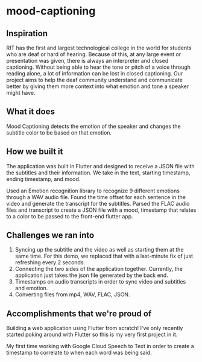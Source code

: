 # mood-captioning

## Inspiration
RIT has the first and largest technological college in the world for students who are deaf or hard of hearing. Because of this, at any large event or presentation was given, there is always an interpreter and closed captioning.  Without being able to hear the tone or pitch of a voice through reading alone, a lot of information can be lost in closed captioning. Our project aims to help the deaf community understand and communicate better by giving them more context into what emotion and tone a speaker might have.  

## What it does
Mood Captioning detects the emotion of the speaker and changes the subtitle color to be based on that emotion.

## How we built it
The application was built in Flutter and designed to receive a JSON file with the subtitles and their information. We take in the text, starting timestamp, ending timestamp, and mood. 

Used an Emotion recognition library to recognize 9 different emotions through a WAV audio file.  Found the time offset for each sentence in the video and generate the transcript for the subtitles. Parsed the FLAC audio files and transcript to create a JSON file with a mood, timestamp that relates to a color to be passed to the front-end flutter app.

## Challenges we ran into
1. Syncing up the subtitle and the video as well as starting them at the same time. For this demo, we replaced that with a last-minute fix of just refreshing every 2 seconds.
2. Connecting the two sides of the application together. Currently, the application just takes the json file generated by the back end.
3. Timestamps on audio transcripts in order to sync video and subtitles and emotion. 
4. Converting files from mp4, WAV, FLAC, JSON.

## Accomplishments that we're proud of
Building a web application using Flutter from scratch! I've only recently started poking around with Flutter so this is my very first project in it.

My first time working with Google Cloud Speech to Text in order to create a timestamp to correlate to when each word was being said. 
